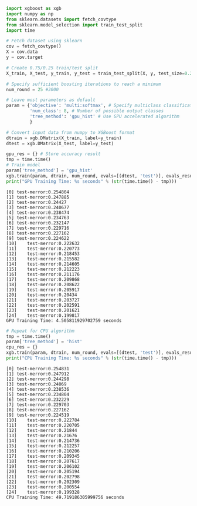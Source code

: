 ```python
import xgboost as xgb
import numpy as np
from sklearn.datasets import fetch_covtype
from sklearn.model_selection import train_test_split
import time
```


```python
# Fetch dataset using sklearn
cov = fetch_covtype()
X = cov.data
y = cov.target
```


```python
# Create 0.75/0.25 train/test split
X_train, X_test, y_train, y_test = train_test_split(X, y, test_size=0.25, train_size=0.75, random_state=42)
```


```python
# Specify sufficient boosting iterations to reach a minimum
num_round = 25 #3000

# Leave most parameters as default
param = {'objective': 'multi:softmax', # Specify multiclass classification
         'num_class': 8, # Number of possible output classes
         'tree_method': 'gpu_hist' # Use GPU accelerated algorithm
         }
```


```python
# Convert input data from numpy to XGBoost format
dtrain = xgb.DMatrix(X_train, label=y_train)
dtest = xgb.DMatrix(X_test, label=y_test)
```


```python
gpu_res = {} # Store accuracy result
tmp = time.time()
# Train model
param['tree_method'] = 'gpu_hist'
xgb.train(param, dtrain, num_round, evals=[(dtest, 'test')], evals_result=gpu_res)
print("GPU Training Time: %s seconds" % (str(time.time() - tmp)))
```

    [0]	test-merror:0.254804
    [1]	test-merror:0.247885
    [2]	test-merror:0.24427
    [3]	test-merror:0.240677
    [4]	test-merror:0.238474
    [5]	test-merror:0.234763
    [6]	test-merror:0.232147
    [7]	test-merror:0.229716
    [8]	test-merror:0.227162
    [9]	test-merror:0.224622
    [10]	test-merror:0.222632
    [11]	test-merror:0.220773
    [12]	test-merror:0.218453
    [13]	test-merror:0.215582
    [14]	test-merror:0.214605
    [15]	test-merror:0.212223
    [16]	test-merror:0.211176
    [17]	test-merror:0.209868
    [18]	test-merror:0.208622
    [19]	test-merror:0.205917
    [20]	test-merror:0.20434
    [21]	test-merror:0.203727
    [22]	test-merror:0.202591
    [23]	test-merror:0.201621
    [24]	test-merror:0.199817
    GPU Training Time: 4.505811929702759 seconds
    


```python
# Repeat for CPU algorithm
tmp = time.time()
param['tree_method'] = 'hist'
cpu_res = {}
xgb.train(param, dtrain, num_round, evals=[(dtest, 'test')], evals_result=cpu_res)
print("CPU Training Time: %s seconds" % (str(time.time() - tmp)))
```

    [0]	test-merror:0.254831
    [1]	test-merror:0.247912
    [2]	test-merror:0.244298
    [3]	test-merror:0.24069
    [4]	test-merror:0.238536
    [5]	test-merror:0.234804
    [6]	test-merror:0.232229
    [7]	test-merror:0.229703
    [8]	test-merror:0.227162
    [9]	test-merror:0.224519
    [10]	test-merror:0.222784
    [11]	test-merror:0.220705
    [12]	test-merror:0.21844
    [13]	test-merror:0.21676
    [14]	test-merror:0.214736
    [15]	test-merror:0.212257
    [16]	test-merror:0.210206
    [17]	test-merror:0.209345
    [18]	test-merror:0.207617
    [19]	test-merror:0.206102
    [20]	test-merror:0.205194
    [21]	test-merror:0.202798
    [22]	test-merror:0.202309
    [23]	test-merror:0.200554
    [24]	test-merror:0.199328
    CPU Training Time: 49.719186305999756 seconds